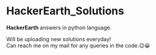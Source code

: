 # HackerEarth_Solutions
<b>HackerEarth</b> answers in python language.</p>
Will be uploading new solutions everyday!
<br>
Can reach me on my mail for any queries in the code.😉😀

